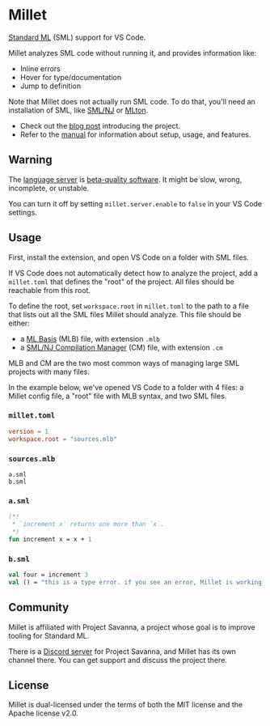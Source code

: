 # Millet

[Standard ML][sml] (SML) support for VS Code.

Millet analyzes SML code without running it, and provides information like:

- Inline errors
- Hover for type/documentation
- Jump to definition

Note that Millet does not actually run SML code. To do that, you'll need an installation of SML, like [SML/NJ][smlnj] or [MLton][mlton].

- Check out the [blog post][blog] introducing the project.
- Refer to the [manual][] for information about setup, usage, and features.

## Warning

The [language server][lang-srv] is [beta-quality software][known-issues]. It might be slow, wrong, incomplete, or unstable.

You can turn it off by setting `millet.server.enable` to `false` in your VS Code settings.

## Usage

First, install the extension, and open VS Code on a folder with SML files.

If VS Code does not automatically detect how to analyze the project, add a `millet.toml` that defines the "root" of the project. All files should be reachable from this root.

To define the root, set `workspace.root` in `millet.toml` to the path to a file that lists out all the SML files Millet should analyze. This file should be either:

- a [ML Basis][mlb] (MLB) file, with extension `.mlb`
- a [SML/NJ Compilation Manager][cm] (CM) file, with extension `.cm`

MLB and CM are the two most common ways of managing large SML projects with many files.

In the example below, we've opened VS Code to a folder with 4 files: a Millet config file, a "root" file with MLB syntax, and two SML files.

### `millet.toml`

```toml
version = 1
workspace.root = "sources.mlb"
```

### `sources.mlb`

```mlb
a.sml
b.sml
```

### `a.sml`

```sml
(*!
 * `increment x` returns one more than `x`.
 *)
fun increment x = x + 1
```

### `b.sml`

```sml
val four = increment 3
val () = "this is a type error. if you see an error, Millet is working!"
```

## Community

Millet is affiliated with Project Savanna, a project whose goal is to improve tooling for Standard ML.

There is a [Discord server][discord] for Project Savanna, and Millet has its own channel there. You can get support and discuss the project there.

## License

Millet is dual-licensed under the terms of both the MIT license and the Apache license v2.0.

[blog]: https://azdavis.net/posts/millet/
[cm]: https://www.smlnj.org/doc/CM/new.pdf
[discord]: https://discord.gg/hgPSUby2Ny
[known-issues]: https://github.com/azdavis/millet/blob/main/docs/known-issues.md
[manual]: https://github.com/azdavis/millet/blob/main/docs/manual.md
[lang-srv]: https://microsoft.github.io/language-server-protocol/
[mlb]: http://mlton.org/MLBasis
[mlton]: http://mlton.org
[sml]: https://smlfamily.github.io
[smlnj]: https://www.smlnj.org
